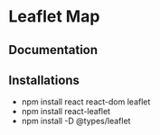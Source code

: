 # Leaflet Map

## Documentation


## Installations 
- npm install react react-dom leaflet
- npm install react-leaflet
- npm install -D @types/leaflet
